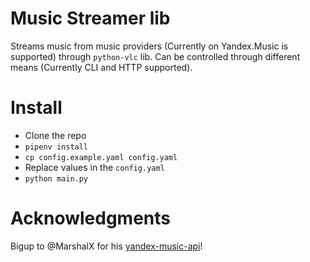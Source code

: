 # Music Streamer lib

Streams music from music providers (Currently on Yandex.Music is supported) through `python-vlc` lib.
Can be controlled through different means (Currently CLI and HTTP supported).

# Install

- Clone the repo
- `pipenv install`
- `cp config.example.yaml config.yaml`
- Replace values in the `config.yaml`
- `python main.py`

# Acknowledgments

Bigup to @MarshalX for his [yandex-music-api](https://github.com/MarshalX/yandex-music-api)!

